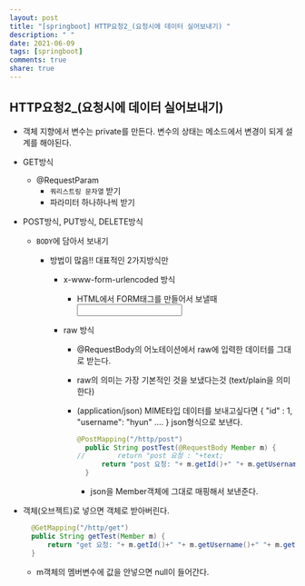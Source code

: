 ```yaml
---
layout: post
title: "[springboot] HTTP요청2_(요청시에 데이터 실어보내기) "
description: " "
date: 2021-06-09
tags: [springboot]
comments: true
share: true
---
```


## HTTP요청2_(요청시에 데이터 실어보내기) 

* 객체 지향에서 변수는 private를 만든다. 변수의 상태는 메소드에서 변경이 되게 설계를 해야된다.

* GET방식 

  * @RequestParam
    *  ```쿼리스트링 문자열``` 받기  
    * 파라미터 하나하나씩 받기

* POST방식, PUT방식, DELETE방식

  * ```BODY```에 담아서 보내기

    * 방법이 많음!! 대표적인 2가지방식만

      * x-www-form-urlencoded 방식

        * HTML에서 FORM태그를 만들어서 보낼때 <input type="">

      * raw 방식

        * @RequestBody의 어노테이션에서 raw에 입력한 데이터를 그대로 받는다.

        * raw의 의미는 가장 기본적인 것을 보냈다는것 (text/plain을 의미한다)

        * (application/json) MIME타입 데이터를 보내고싶다면 {  "id" : 1, "username": "hyun" .... } json형식으로 보낸다.

          ```java
          @PostMapping("/http/post")
          	public String postTest(@RequestBody Member m) {
          //		return "post 요청 : "+text;
          		return "post 요청: "+ m.getId()+" "+ m.getUsername()+" "+ m.getPassword()+ " "+ m.getEmail();
          	}
          ```

          * json을 Member객체에 그대로 매핑해서 보낸준다.

* 객체(오브젝트)로 넣으면 객체로 받아버린다.

  ```java
  	@GetMapping("/http/get")
  	public String getTest(Member m) {
  		return "get 요청: "+ m.getId()+" "+ m.getUsername()+" "+ m.getPassword()+ " "+ m.getEmail();
  	}
  ```

  * m객체의 멤버변수에 값을 안넣으면 null이 들어간다.

  

